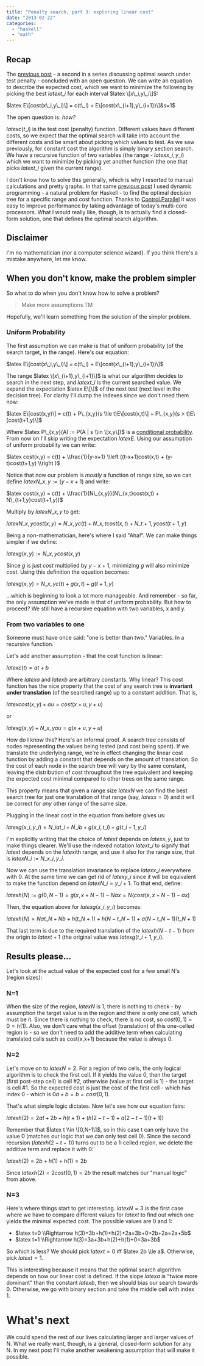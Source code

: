 ```yaml
---
title: "Penalty search, part 3: exploring linear cost"
date: "2013-02-22"
categories: 
  - "haskell"
  - "math"
---
```


## Recap

The [previous post](http://noamlewis.wordpress.com/2013/02/12/penalty-search-problem-revisited-dynamic-programming-control-parallel-to-the-rescue/) - a second in a series discussing optimal search under test penalty - concluded with an open question. We can write an equation to describe the expected cost, which we want to minimize the following by picking the best $latex t\_i$ for each interval $latex \[x\_i,y\_i\]$:

$latex E\[cost(x\_i,y\_i)\] = c(t\_i) + E\[cost(x\_{i+1},y\_{i+1})\]&s=1$

The open question is: _how?_

$latex c(t\_i)$ is the test cost (penalty) function. Different values have different costs, so we expect that the optimal search will take into account the different costs and be smart about picking which values to test. As we saw previously, for constant cost the algorithm is simply binary section search. We have a recursive function of two variables (the range - $latex x\_i, y\_i$) which we want to minimize by picking yet another function (the one that picks $latex t\_i$ given the current range).

I don't know how to solve this generally, which is why I resorted to manual calculations and pretty graphs. In that same [previous post](http://noamlewis.wordpress.com/2013/02/12/penalty-search-problem-revisited-dynamic-programming-control-parallel-to-the-rescue/) I used dynamic programming - a natural problem for Haskell - to find the optimal decision tree for a specific range and cost function. Thanks to [Control.Parallel](http://hackage.haskell.org/packages/archive/parallel/latest/doc/html/Control-Parallel-Strategies.html) it was easy to improve performance by taking advantage of today's multi-core processors. What I would really like, though, is to actually find a closed-form solution, one that defines the optimal search algorithm.

## Disclaimer

I'm no mathematician (nor a computer science wizard). If you think there's a mistake anywhere, let me know.

## When you don't know, make the problem simpler

So what to do when you don't know how to solve a problem?

> Make more assumptions.TM

Hopefully, we'll learn something from the solution of the simpler problem.

### Uniform Probability

The first assumption we can make is that of uniform probability (of the search target, in the range). Here's our equation:

$latex E\[cost(x\_i,y\_i)\] = c(t\_i) + E\[cost(x\_{i+1},y\_{i+1})\]$

The range $latex \[x\_{i+1},y\_{i+1}\]$ is what our algorithm decides to search in the next step, and $latex t\_i$ is the current searched value. We expand the expectation $latex E\[\]$ of the next test (next level in the decision tree). For clarity I'll dump the indexes since we don't need them now:

$latex E\[cost(x,y)\] = c(t) + P\_{x,y}(s \\le t)E\[cost(x,t)\] + P\_{x,y}(s > t)E\[cost(t+1,y)\]$

Where $latex P\_{x,y}(A) := P(A | s \\in \[x,y\])$ is a [conditional probability](http://en.wikipedia.org/wiki/Conditional_probability). From now on I'll skip writing the expectation $latex E$. Using our assumption of uniform probability we can write:

$latex cost(x,y) = c(t) + \\frac{1}{y-x+1} \\left ((t-x+1)cost(x,t) + (y-t)cost(t+1,y) \\right )$

Notice that now our problem is _mostly_ a function of range size, so we can define $latex N\_{x,y}:=(y-x+1)$ and write:

$latex cost(x,y) = c(t) + \\frac{1}{N\_{x,y}}(N\_{x,t}cost(x,t) + N\_{t+1,y}cost(t+1,y))$

Multiply by $latex N\_{x,y}$ to get:

$latex N\_{x,y}cost(x,y) = N\_{x,y}c(t) + N\_{x,t}cost(x,t) + N\_{t+1,y}cost(t+1,y)$

Being a non-mathematician, here's where I said "Aha!". We can make things simpler if we define:

$latex g(x,y) := N\_{x,y}cost(x,y)$

Since $g$ is just $cost$ multiplied by $y-x+1$, minimizing $g$ will also minimize $cost$. Using this definition the equation becomes:

$latex g(x,y) = N\_{x,y}c(t) + g(x,t) + g(t+1,y)$

...which is beginning to look a lot more manageable. And remember - so far, the only assumption we've made is that of uniform probability. But how to proceed? We still have a recursive equation with two variables, x and y.

### From two variables to one

Someone must have once said: "one is better than two." Variables. In a recursive function.

Let's add another assumption - that the cost function is linear:

$latex c(t) = at+b$

Where $latex a$ and $latex b$ are arbitrary constants. Why linear? This cost function has the nice property that the cost of any search tree is **invariant under translation** (of the searched range) up to a constant addition. That is,

$latex cost(x,y)+a u=cost(x+u,y+u)$

or

$latex g(x,y)+N\_{x,y} a u = g(x+u,y+u)$

How do I know this? Here's an informal proof. A search tree consists of nodes representing the values being tested (and cost being spent). If we translate the underlying range, we're in effect changing the linear cost function by adding a constant that depends on the amount of translation. So the cost of each node in the search tree will vary by the same constant, leaving the distribution of cost throughout the tree equivalent and keeping the expected cost minimal compared to other trees on the same range.

This property means that given a range size $latex N$ we can find the best search tree for just one translation of that range (say, $latex x=0$) and it will be correct for _any_ other range of the same size.

Plugging in the linear cost in the equation from before gives us:

$latex g(x\_i,y\_i) = N\_i a t\_i + N\_i b + g(x\_i,t\_i) + g(t\_i+1,y\_i)$

I'm explicitly writing that the choice of $latex t$ depends on $latex x,y$, just to make things clearer. We'll use the indexed notation $latex t\_i$ to signify that $latex t$ depends on the $latex i$th range, and use it also for the range size, that is $latex N\_i := N\_{x\_i,y\_i}$.

Now we can use the translation invariance to replace $latex x\_i$ everywhere with 0. At the same time we can get rid of $latex y\_i$ since it will be equivalent to make the function depend on $latex N\_i=y\_i+1$. To that end, define:

$latex h(N) := g(0,N-1) = g(x,x+N-1)-Nax = N(cost(x,x+N-1)-ax)$

Then, the equation above for $latex g(x\_i,y\_i)$ becomes:

$latex h(N)=Nat\_N+Nb+h(t\_N+1)+h(N - t\_N - 1)+a(N - t\_N - 1)(t\_N+1)$

That last term is due to the required translation of the $latex h(N-t-1)$ from the origin to $latex t+1$ (the original value was $latex g(t\_i+1,y\_i)$.

## Results please...

Let's look at the actual value of the expected cost for a few small N's (region sizes):

### N=1

When the size of the region, $latex N$ is 1, there is nothing to check - by assumption the target value is in the region and there is only one cell, which must be it. Since there is nothing to check, there is no cost, so $cost(0,1)=0=h(1)$. Also, we don't care what the offset (translation) of this one-celled region is - so we don't need to add the additive term when calculating translated calls such as cost(x,x+1) because the value is always 0.

### N=2

Let's move on to $latex N=2$. For a region of two cells, the only logical algorithm is to check the first cell. If it yields the value 0, then the target (first post-step cell) is cell #2, otherwise (value at first cell is 1) - the target is cell #1. So the expected cost is just the cost of the first cell - which has index 0 - which is $0a+b=b=cost(0,1)$.

That's what simple logic dictates. Now let's see how our equation fairs:

$latex h(2) = 2at+2b+h(t+1)+(h(2-t-1)+a(2-t-1)(t+1))$

Remember that $latex t \\in \[0,N-1\]$, so in this case t can only have the value 0 (matches our logic that we can only test cell 0). Since the second recursion ($latex h(2-t-1)$) turns out to be a 1-celled region, we delete the additive term and replace it with 0:

$latex h(2) = 2b+h(1)+h(1)=2b$

Since $latex h(2)=2cost(0,1)=2b$ the result matches our "manual logic" from above.

### N=3

Here's where things start to get interesting. $latex N=3$ is the first case where we have to compare different values for $latex t$ to find out which one yields the minimal expected cost. The possible values are 0 and 1:

- $latex t=0 \\Rightarrow h(3)=3b+h(1)+h(2)+2a=3b+0+2b+2a=2a+5b$
- $latex t=1 \\Rightarrow h(3)=3a+3b+h(2)+h(1)+0=3a+3b$

So which is less? We should pick $latex t=0$ iff $latex 2b \\le a$. Otherwise, pick $latex t=1$.

This is interesting because it means that the optimal search algorithm depends on how our linear cost is defined. If the slope $latex a$ is "twice more dominant" than the constant $latex b$, then we should bias our search towards 0. Otherwise, we go with binary section and take the middle cell with index 1.

# What's next

We could spend the rest of our lives calculating larger and larger values of N. What we really want, though, is a general, closed-form solution for any N. In my next post I'll make another weakening assumption that will make it possible.
